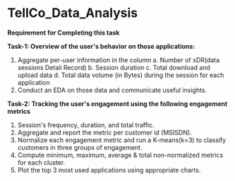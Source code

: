 # TellCo_Data_Analysis

**Requirement for Completing this task**

**Task-1:
Overview of the user's behavior on those applications:**
  1. Aggregate per-user information in the column
      a. Number of xDR(data sessions Detail Record) 
      b. Session duration 
      c. Total download and upload data
      d. Total data volume (in Bytes) during the session for each application
  2. Conduct an EDA on those data and communicate useful insights.

**Task-2:
Tracking the user's engagement using the following engagement metrics**
  1. Session's frequency, duration, and total traffic.
  2. Aggregate and report the metric per customer id (MSISDN).
  3. Normalize each engagement metric and run a K-means(k=3) to classify customers in three groups of engagement.
  4. Compute minimum, maximum, average & total non-normalized metrics for each cluster.
  5. Plot the top 3 most used applications using appropriate charts.

